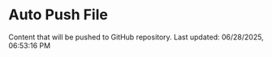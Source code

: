 # Auto Push File

Content that will be pushed to GitHub repository.
Last updated: 06/28/2025, 06:53:16 PM